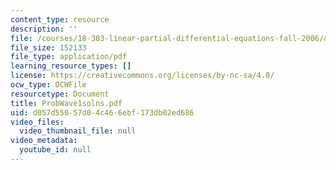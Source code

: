 ```yaml
---
content_type: resource
description: ''
file: /courses/18-303-linear-partial-differential-equations-fall-2006/d057d55057d04c466ebf173db02ed686_ProbWave1solns.pdf
file_size: 152133
file_type: application/pdf
learning_resource_types: []
license: https://creativecommons.org/licenses/by-nc-sa/4.0/
ocw_type: OCWFile
resourcetype: Document
title: ProbWave1solns.pdf
uid: d057d550-57d0-4c46-6ebf-173db02ed686
video_files:
  video_thumbnail_file: null
video_metadata:
  youtube_id: null
---
```

